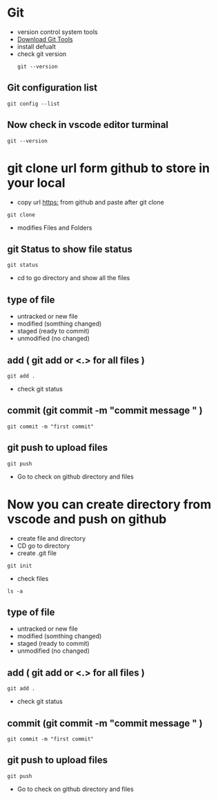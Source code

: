 # Git
- version control system tools
- [Download Git Tools](https://git-scm.com/)
- install defualt
- check git version
  ```
  git --version
  ```
## Git configuration list 
```
git config --list
```
## Now check in vscode editor turminal 
```
git --version
```

# git clone url form github to store in your local
- copy url <https:> from github and paste after git clone 
```
git clone
```
- modifies Files and Folders

## git Status to show file status 
```
git status
```
- cd to go directory and show all the files 

## type of file 
- untracked or new file 
- modified (somthing changed)
- staged (ready to commit)
- unmodified (no changed)
## add  ( git add <file name> or <.> for all files ) 
```
git add .
```
- check git status 

## commit (git commit -m "commit message " )
```
git commit -m "first commit"
```
## git push to upload files 
```
git push
```

- Go to check on github directory and files
  
# Now you can create directory from vscode and push on github 
- create file and directory 
- CD  go to directory 
- create .git file
``` 
git init 
```
- check files 
```
ls -a
```
## type of file 
- untracked or new file 
- modified (somthing changed)
- staged (ready to commit)
- unmodified (no changed)
## add  ( git add <file name> or <.> for all files ) 
```
git add .
```
- check git status 

## commit (git commit -m "commit message " )
```
git commit -m "first commit"
```
## git push to upload files 
```
git push
```

- Go to check on github directory and files
  
